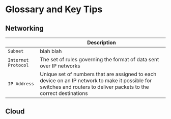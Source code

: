 # Glossary and Key Tips

## Networking 

| | Description|
|---------|---------|
|`Subnet`| blah blah|
|`Internet Protocol`| The set of rules governing the format of data sent over IP networks|
|`IP Address`| Unique set of numbers that are assigned to each device on an IP network to make it possible for switches and routers to deliver packets to the correct destinations|

## Cloud

